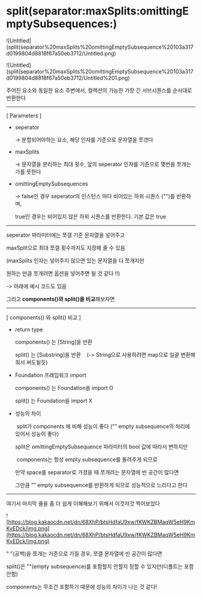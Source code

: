 # split(separator:maxSplits:omittingEmptySubsequences:)

![Untitled](split(separator%20maxSplits%20omittingEmptySubsequence%20103a317d0199804d8818f67a50eb3712/Untitled.png)

![Untitled](split(separator%20maxSplits%20omittingEmptySubsequence%20103a317d0199804d8818f67a50eb3712/Untitled%201.png)

주어진 요소와 동일한 요소 주변에서, 컬렉션의 가능한 가장 긴 서브시퀀스를 순서대로 반환한다

---

[ Parameters ]

- seperator
    
    → 분할되어야하는 요소, 해당 인자를 기준으로 문자열을 쪼갠다
    
- maxSplits
    
    → 문자열을 분리하는 최대 횟수, 앞의 seperator 인자를 기준으로 몇번을 쪼개는가를 뜻한다
    
- omittingEmptySubsequences
    
    → false인 경우 seperator의 인스턴스 마다 비어있는 하위 시퀀스 ("")를 반환하며,
    
    true인 경우는 비어있지 않은 하위 시퀀스를 반환한다. 기본 값은 true
    

---

seperator 파라미터에는 쪼갤 기준 문자열을 넣어주고

maxSplit으로 최대 쪼갤 횟수까지도 지정해 줄 수 있음

(maxSplits 인자는 넣어주지 않으면 있는 문자열을 다 쪼개지만

원하는 만큼 쪼개려면 옵션을 넣어주면 될 것 같다 !!)

-> 아래에 예시 코드도 있음

그리고 **components()와 split()을 비교**해보자면 

---

[ components() 와 split() 비교 ]

- return type
    
    components() 는 [String]을 반환
    
    split() 는 [Substring]을 반환    (-> String으로 사용하려면 map으로 일괄 변환해줘서 써도될듯)
    
- Foundation 프레임워크 import
    
    components() 는 Foundation을 import O
    
    split() 는 Foundation을 import X
    
- 성능의 차이
    
     split가 components 에 비해 성능이 좋다 (”” empty subsequence의 처리에 있어서 성능이 좋다)
    
    split은 omittingEmptySubsequence 파라미터의 bool 값에 따라서 변하지만
    
     components는 항상 empty subsequence를 돌려주게 되므로
    
    만약 space를 separator로 가졌을 때 쪼개려는 문자열에 빈 공간이 많다면
    
    그만큼 ”” empty subsequence를 반환하게 되므로 성능적으로 느리다고 한다
    

---

여기서 마지막 줄을 좀 더 쉽게 이해해보기 위해서 이것저것 찍어보았다

![https://blog.kakaocdn.net/dn/68XhP/btsHdfaU9xw/fKWKZBMaqW5eH9KmKvEDck/img.png](https://blog.kakaocdn.net/dn/68XhP/btsHdfaU9xw/fKWKZBMaqW5eH9KmKvEDck/img.png)

" "(공백)을 쪼개는 기준으로 가질 경우, 쪼갤 문자열에 빈 공간이 많다면

split()은 ""(empty subsequence)를 포함할지 안할지 정할 수 있지만(디폴트는 포함안함)

components는 무조건 포함하기 때문에 성능의 차이가 나는 것 같다!